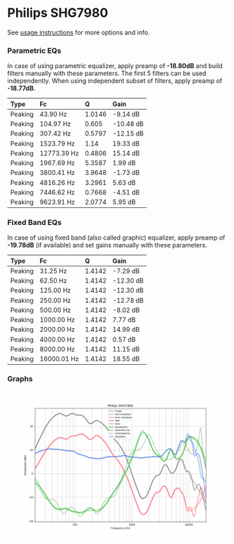 # Philips SHG7980
See [usage instructions](https://github.com/jaakkopasanen/AutoEq#usage) for more options and info.

### Parametric EQs
In case of using parametric equalizer, apply preamp of **-18.80dB** and build filters manually
with these parameters. The first 5 filters can be used independently.
When using independent subset of filters, apply preamp of **-18.77dB**.

| Type    | Fc          |      Q | Gain      |
|:--------|:------------|:-------|:----------|
| Peaking | 43.90 Hz    | 1.0146 | -9.14 dB  |
| Peaking | 104.97 Hz   | 0.605  | -10.48 dB |
| Peaking | 307.42 Hz   | 0.5797 | -12.15 dB |
| Peaking | 1523.79 Hz  | 1.14   | 19.33 dB  |
| Peaking | 12773.39 Hz | 0.4806 | 15.14 dB  |
| Peaking | 1967.69 Hz  | 5.3587 | 1.99 dB   |
| Peaking | 3800.41 Hz  | 3.9648 | -1.73 dB  |
| Peaking | 4816.26 Hz  | 3.2961 | 5.63 dB   |
| Peaking | 7446.62 Hz  | 0.7668 | -4.51 dB  |
| Peaking | 9623.91 Hz  | 2.0774 | 5.95 dB   |

### Fixed Band EQs
In case of using fixed band (also called graphic) equalizer, apply preamp of **-19.78dB**
(if available) and set gains manually with these parameters.

| Type    | Fc          |      Q | Gain      |
|:--------|:------------|:-------|:----------|
| Peaking | 31.25 Hz    | 1.4142 | -7.29 dB  |
| Peaking | 62.50 Hz    | 1.4142 | -12.30 dB |
| Peaking | 125.00 Hz   | 1.4142 | -12.30 dB |
| Peaking | 250.00 Hz   | 1.4142 | -12.78 dB |
| Peaking | 500.00 Hz   | 1.4142 | -8.02 dB  |
| Peaking | 1000.00 Hz  | 1.4142 | 7.77 dB   |
| Peaking | 2000.00 Hz  | 1.4142 | 14.99 dB  |
| Peaking | 4000.00 Hz  | 1.4142 | 0.57 dB   |
| Peaking | 8000.00 Hz  | 1.4142 | 11.15 dB  |
| Peaking | 16000.01 Hz | 1.4142 | 18.55 dB  |

### Graphs
![](./Philips%20SHG7980.png)